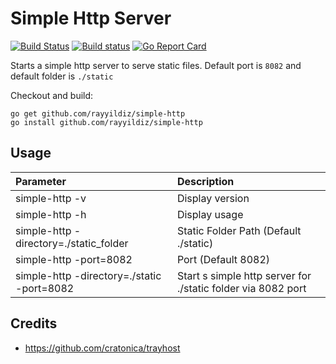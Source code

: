 Simple Http Server
===

[![Build Status](http://img.shields.io/travis/rayyildiz/simple-http.svg?style=flat-square)](https://travis-ci.org/rayyildiz/simple-http)
[![Build status](https://ci.appveyor.com/api/projects/status/8r09df5s71j3r036?svg=true)](https://ci.appveyor.com/project/rayyildiz/simple-http)
[![Go Report Card](https://goreportcard.com/badge/github.com/rayyildiz/simple-http)](https://goreportcard.com/report/github.com/rayyildiz/simple-http)

Starts a simple http server to serve static files. Default port is ```8082``` and default folder is ```./static```

Checkout and build:

    go get github.com/rayyildiz/simple-http
    go install github.com/rayyildiz/simple-http

Usage
---

| Parameter                                  | Description                                                  |
|:-------------------------------------------|:-------------------------------------------------------------|
| simple-http -v                             | Display version                                              |
| simple-http -h                             | Display usage                                                |
| simple-http -directory=./static_folder     | Static Folder Path (Default ./static)                        |
| simple-http -port=8082                     | Port (Default 8082)                                          |
| simple-http -directory=./static -port=8082 | Start s simple http server for ./static folder via 8082 port |

Credits
---

* https://github.com/cratonica/trayhost